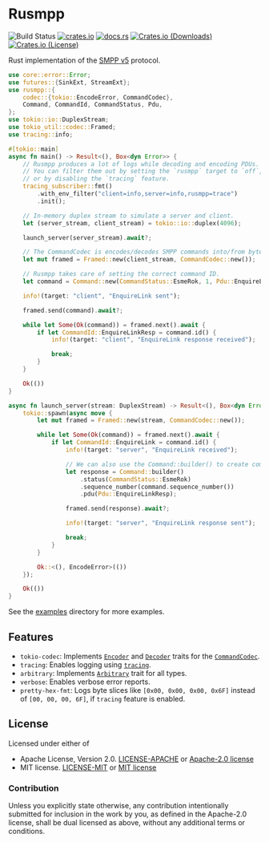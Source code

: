 # Rusmpp

![Build Status](https://github.com/JadKHaddad/Rusmpp/actions/workflows/build-and-test.yml/badge.svg)
[![crates.io](https://img.shields.io/crates/v/rusmpp.svg)](https://crates.io/crates/rusmpp)
[![docs.rs](https://docs.rs/rusmpp/badge.svg)](https://docs.rs/rusmpp)
[![Crates.io (Downloads)](https://img.shields.io/crates/d/rusmpp)](https://crates.io/crates/rusmpp)
[![Crates.io (License)](https://img.shields.io/crates/l/rusmpp)](https://crates.io/crates/rusmpp)

Rust implementation of the [SMPP v5](https://smpp.org/SMPP_v5.pdf) protocol.

```rust
use core::error::Error;
use futures::{SinkExt, StreamExt};
use rusmpp::{
    codec::{tokio::EncodeError, CommandCodec},
    Command, CommandId, CommandStatus, Pdu,
};
use tokio::io::DuplexStream;
use tokio_util::codec::Framed;
use tracing::info;

#[tokio::main]
async fn main() -> Result<(), Box<dyn Error>> {
    // Rusmpp produces a lot of logs while decoding and encoding PDUs.
    // You can filter them out by setting the `rusmpp` target to `off`,
    // or by disabling the `tracing` feature.
    tracing_subscriber::fmt()
        .with_env_filter("client=info,server=info,rusmpp=trace")
        .init();

    // In-memory duplex stream to simulate a server and client.
    let (server_stream, client_stream) = tokio::io::duplex(4096);

    launch_server(server_stream).await?;

    // The CommandCodec is encodes/decodes SMPP commands into/from bytes.
    let mut framed = Framed::new(client_stream, CommandCodec::new());

    // Rusmpp takes care of setting the correct command ID.
    let command = Command::new(CommandStatus::EsmeRok, 1, Pdu::EnquireLink);

    info!(target: "client", "EnquireLink sent");

    framed.send(command).await?;

    while let Some(Ok(command)) = framed.next().await {
        if let CommandId::EnquireLinkResp = command.id() {
            info!(target: "client", "EnquireLink response received");

            break;
        }
    }

    Ok(())
}

async fn launch_server(stream: DuplexStream) -> Result<(), Box<dyn Error>> {
    tokio::spawn(async move {
        let mut framed = Framed::new(stream, CommandCodec::new());

        while let Some(Ok(command)) = framed.next().await {
            if let CommandId::EnquireLink = command.id() {
                info!(target: "server", "EnquireLink received");

                // We can also use the Command::builder() to create commands.
                let response = Command::builder()
                    .status(CommandStatus::EsmeRok)
                    .sequence_number(command.sequence_number())
                    .pdu(Pdu::EnquireLinkResp);

                framed.send(response).await?;

                info!(target: "server", "EnquireLink response sent");

                break;
            }
        }

        Ok::<(), EncodeError>(())
    });

    Ok(())
}
```

See the [examples](https://github.com/JadKHaddad/Rusmpp/tree/main/examples) directory for more examples.

## Features

- `tokio-codec`: Implements [`Encoder`](https://docs.rs/tokio-util/latest/tokio_util/codec/trait.Encoder.html) and [`Decoder`](https://docs.rs/tokio-util/latest/tokio_util/codec/trait.Decoder.html) traits for the [`CommandCodec`](https://docs.rs/Rusmpp/latest/Rusmpp/codec/struct.CommandCodec.html).
- `tracing`: Enables logging using [`tracing`](https://docs.rs/tracing/latest/tracing/).
- `arbitrary`: Implements [`Arbitrary`](https://docs.rs/arbitrary/latest/arbitrary/trait.Arbitrary.html) trait for all types.
- `verbose`: Enables verbose error reports.
- `pretty-hex-fmt`: Logs byte slices like `[0x00, 0x00, 0x00, 0x6F]` instead of `[00, 00, 00, 6F]`, if `tracing` feature is enabled.

## License

Licensed under either of

- Apache License, Version 2.0. [LICENSE-APACHE](LICENSE-APACHE) or [Apache-2.0 license](http://apache.org/licenses/LICENSE-2.0)
- MIT license. [LICENSE-MIT](LICENSE-MIT) or [MIT license](http://opensource.org/licenses/MIT)

### Contribution

Unless you explicitly state otherwise, any contribution intentionally submitted
for inclusion in the work by you, as defined in the Apache-2.0 license, shall
be dual licensed as above, without any additional terms or conditions.
